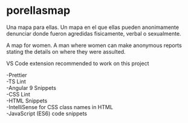 # porellasmap

Una mapa para ellas. Un mapa en el que ellas pueden anonimamente denunciar donde fueron agredidas fisicamente, verbal o sexualmente.


A map for women. A man where women can make anonymous reports stating the details on where they were assulted.

VS Code extension recommended to work on this project

-Prettier
<br/>
-TS Lint
<br/>
-Angular 9 Snippets
<br/>
-CSS Lint
<br/>
-HTML Snippets
<br/>
-IntelliSense for CSS class names in HTML
<br/>
-JavaScript (ES6) code snippets
